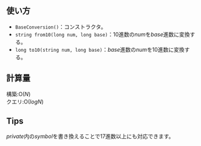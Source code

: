 ## 使い方

- `BaseConversion()`：コンストラクタ。  
- `string from10(long num, long base)`：10進数の$num$を$base$進数に変換する。  
- `long to10(string num, long base)`：$base$進数の$num$を10進数に変換する。  
 
## 計算量

構築:$\mathrm{O}(N)$  
クエリ:$\mathrm{O}(logN)$  

## Tips  

$private$内の$symbol$を書き換えることで17進数以上にも対応できます。  

